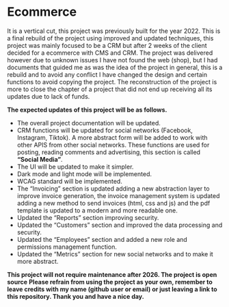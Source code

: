 # Ecommerce
It is a vertical cut, this project was previously built for the year 2022. This is a final rebuild of the project using improved and updated techniques, this project was mainly focused to be a CRM but after 2 weeks of the client decided for a ecommerce with CMS and CRM. The project was delivered however due to unknown issues I have not found the web (shop), but I had documents that guided me as was the idea of the project in general, this is a rebuild and to avoid any conflict I have changed the design and certain functions to avoid copying the project. The reconstruction of the project is more to close the chapter of a project that did not end up receiving all its updates due to lack of funds.

**The expected updates of this project will be as follows.** 
  - The overall project documentation will be updated.
  - CRM functions will be updated for social networks (Facebook, Instagram, Tiktok). A more abstract form will be added to work with other APIS from other social networks. These functions are used for posting, reading comments and advertising, this section is called **“Social Media”**.
  - The UI will be updated to make it simpler.
  - Dark mode and light mode will be implemented.
  - WCAG standard will be implemented.
  - The “Invoicing” section is updated adding a new abstraction layer to improve invoice generation, the invoice management system is updated adding a new method to send invoices (html, css and js) and the pdf template is updated to a modern and more readable one.
  - Updated the “Reports” section improving security.
  - Updated the “Customers” section and improved the data processing and security.
  - Updated the “Employees” section and added a new role and permissions management function.
  - Updated the “Metrics” section for new social networks and to make it more abstract.

**This project will not require maintenance after 2026. The project is open source**
**Please refrain from using the project as your own, remember to leave credits with my name (github user or email) or just leaving a link to this repository. Thank you and have a nice day.**
